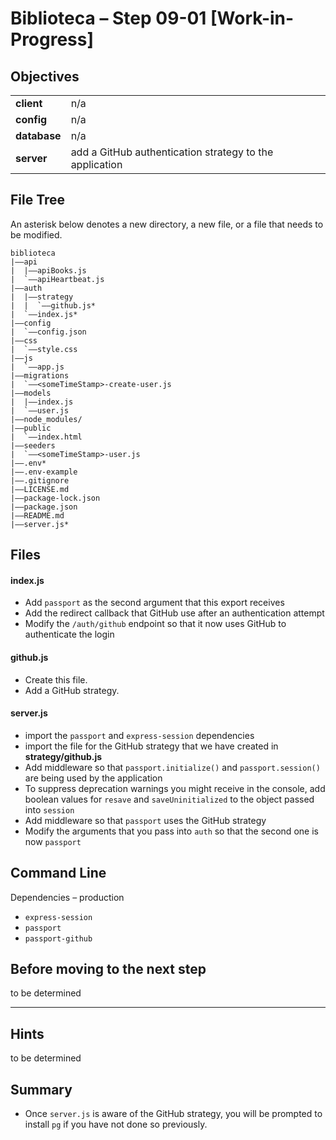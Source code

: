 # Biblioteca – Step 09-01 [Work-in-Progress]

## Objectives
|              |                                                                           |
|:------------ | :------------------------------------------------------------------------ |
| **client**   | n/a                                                                       |
| **config**   | n/a                                                                       |
| **database** | n/a                                                                       |
| **server**   | add a GitHub authentication strategy to the application                   |

## File Tree
An asterisk below denotes a new directory, a new file, or a file that needs to be modified.
```
biblioteca
|––api
|  |––apiBooks.js
|  `––apiHeartbeat.js
|––auth
|  |––strategy
|  |  `––github.js*
|  `––index.js*
|––config
|  `––config.json
|––css
|  `––style.css
|––js
|  `––app.js
|––migrations
|  `––<someTimeStamp>-create-user.js
|––models
|  |––index.js
|  `––user.js
|––node_modules/
|––public
|  `––index.html
|––seeders
|  `––<someTimeStamp>-user.js
|––.env*
|––.env-example
|––.gitignore
|––LICENSE.md
|––package-lock.json
|––package.json
|––README.md
|––server.js*
```

## Files
#### index.js
* Add `passport` as the second argument that this export receives
* Add the redirect callback that GitHub use after an authentication attempt
* Modify the `/auth/github` endpoint so that it now uses GitHub to authenticate the login

#### github.js
* Create this file.
* Add a GitHub strategy.

#### server.js
* import the `passport` and `express-session` dependencies
* import the file for the GitHub strategy that we have created in **strategy/github.js**
* Add middleware so that `passport.initialize()` and `passport.session()` are being used by the application
* To suppress deprecation warnings you might receive in the console, add boolean values for `resave` and `saveUninitialized` to the object passed into `session`
* Add middleware so that `passport` uses the GitHub strategy
* Modify the arguments that you pass into `auth` so that the second one is now `passport`

## Command Line
Dependencies – production
* `express-session`
* `passport`
* `passport-github`

## Before moving to the next step
to be determined

___

## Hints
to be determined

## Summary
* Once `server.js` is aware of the GitHub strategy, you will be prompted to install `pg` if you have not done so previously.